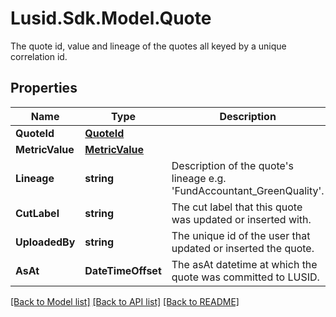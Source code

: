 # Lusid.Sdk.Model.Quote
The quote id, value and lineage of the quotes all keyed by a unique correlation id.
## Properties

Name | Type | Description | Notes
------------ | ------------- | ------------- | -------------
**QuoteId** | [**QuoteId**](QuoteId.md) |  | 
**MetricValue** | [**MetricValue**](MetricValue.md) |  | [optional] 
**Lineage** | **string** | Description of the quote&#39;s lineage e.g. &#39;FundAccountant_GreenQuality&#39;. | [optional] 
**CutLabel** | **string** | The cut label that this quote was updated or inserted with. | [optional] 
**UploadedBy** | **string** | The unique id of the user that updated or inserted the quote. | 
**AsAt** | **DateTimeOffset** | The asAt datetime at which the quote was committed to LUSID. | 

[[Back to Model list]](../README.md#documentation-for-models) [[Back to API list]](../README.md#documentation-for-api-endpoints) [[Back to README]](../README.md)

